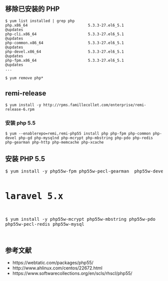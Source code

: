 ## 移除已安装的 PHP
```
$ yum list installed | grep php 	
php.x86_64                           5.3.3-27.el6_5.1                  @updates
php-cli.x86_64                       5.3.3-27.el6_5.1                  @updates
php-common.x86_64                    5.3.3-27.el6_5.1                  @updates
php-devel.x86_64                     5.3.3-27.el6_5.1                  @updates
php-fpm.x86_64                       5.3.3-27.el6_5.1                  @updates
...

$ yum remove php*
```

## remi-release
```
$ yum install -y http://rpms.famillecollet.com/enterprise/remi-release-6.rpm
```

### 安装 php 5.5
```
$ yum --enablerepo=remi,remi-php55 install php php-fpm php-common php-devel php-gd php-mysqlnd php-mcrypt php-mbstring php-pdo php-redis php-gearman php-http php-memcache php-xcache
```




<h2>安装 PHP 5.5</h2>
<pre>
$ yum install -y php55w-fpm php55w-pecl-gearman  php55w-devel

# laravel 5.x
$ yum install -y php55w-mcrypt php55w-mbstring php55w-pdo php55w-pecl-redis php55w-mysql

</pre>


<h2>参考文献</h2>
<ul>
	<li>https://webtatic.com/packages/php55/</li>
	<li>http://www.ahlinux.com/centos/22672.html</li>
	<li>https://www.softwarecollections.org/en/scls/rhscl/php55/</li>
</ul>
